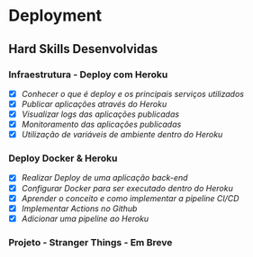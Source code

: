 # Deployment

## Hard Skills Desenvolvidas

### Infraestrutura - Deploy com Heroku

- [X] _Conhecer o que é deploy e os principais serviços utilizados_
- [X] _Publicar aplicações através do Heroku_
- [X] _Visualizar logs das aplicações publicadas_
- [X] _Monitoramento das aplicações publicadas_
- [X] _Utilização de variáveis de ambiente dentro do Heroku_

### Deploy Docker & Heroku

- [X] _Realizar Deploy de uma aplicação back-end_
- [X] _Configurar Docker para ser executado dentro do Heroku_
- [X] _Aprender o conceito e como implementar a pipeline CI/CD_
- [X] _Implementar Actions no Github_
- [X] _Adicionar uma pipeline ao Heroku_

### Projeto - Stranger Things - Em Breve
